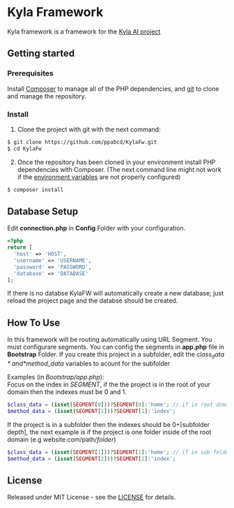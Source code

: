 # Kyla Framework
Kyla framework is a framework for the [Kyla AI project](https://github.com/ppabcd/Kyla-AI)
## Getting started
### Prerequisites
Install [Composer](https://getcomposer.org/) to manage all of the PHP dependencies, and [git](https://git-scm.com/) to clone and manage the repository.

### Install
1. Clone the project with git with the next command:
```bash
$ git clone https://github.com/ppabcd/KylaFw.git
$ cd KylaFw
```
2. Once the repository has been cloned in your environment install PHP dependencies with Composer. (The next command line might not work if the [environment variables](https://en.wikipedia.org/wiki/Environment_variable) are not properly configured)
```bash
$ composer install
```

## Database Setup
Edit **connection.php** in **Config** Folder with your configuration.
```php
<?php
return [
  'host' => 'HOST',
  'username' => 'USERNAME',
  'password' => 'PASSWORD',
  'database' => 'DATABASE'
];
```
If there is no databse KylaFW will automatically create a new database; just reload the project page and the databse should be created.

## How To Use
In this framework will be routing automatically using URL Segment. You must configurare segments. 
You can config the segments in **app.php** file in **Bootstrap** Folder. If you create this project in a subfolder, edit the *$class_data* and *$method_data* variables to acount for the subfolder

Examples (in *Bootstrap/app.php*):  
Focus on the index in *SEGMENT*, if the the project is in the root of your domain then the indexes must be 0 and 1.
```php
$class_data = (isset(SEGMENT[0]))?SEGMENT[0]:'home'; // if in root domain
$method_data = (isset(SEGMENT[1]))?SEGMENT[1]:'index';
```
If the project is in a subfolder then the indexes should be 0+\[subfolder depth], the next example is if the project is one folder inside of the root domain (e.g website.com/path/*folder*)
```php
$class_data = (isset(SEGMENT[1]))?SEGMENT[1]:'home'; // if in sub folder
$method_data = (isset(SEGMENT[2]))?SEGMENT[2]:'index';
```

## License

Released under MIT License - see the [LICENSE](LICENSE) for details.

